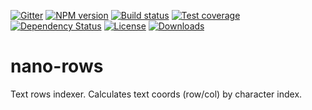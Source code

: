 [![Gitter][gitter-image]][gitter-url]
[![NPM version][npm-image]][npm-url]
[![Build status][travis-image]][travis-url]
[![Test coverage][coveralls-image]][coveralls-url]
[![Dependency Status][david-image]][david-url]
[![License][license-image]][license-url]
[![Downloads][downloads-image]][downloads-url]

# nano-rows
Text rows indexer. Calculates text coords (row/col) by character index.


[gitter-image]: https://badges.gitter.im/Holixus/nano-rows.svg
[gitter-url]: https://gitter.im/Holixus/nano-rows
[npm-image]: https://img.shields.io/npm/v/nano-rows.svg
[npm-url]: https://npmjs.org/package/nano-rows
[github-tag]: http://img.shields.io/github/tag/Holixus/nano-rows.svg
[github-url]: https://github.com/Holixus/nano-rows/tags
[travis-image]: https://travis-ci.org/Holixus/nano-rows.svg?branch=master
[travis-url]: https://travis-ci.org/Holixus/nano-rows
[coveralls-image]: https://img.shields.io/coveralls/Holixus/nano-rows.svg
[coveralls-url]: https://coveralls.io/r/Holixus/nano-rows
[david-image]: http://img.shields.io/david/Holixus/nano-rows.svg
[david-url]: https://david-dm.org/Holixus/nano-rows
[license-image]: http://img.shields.io/npm/l/nano-rows.svg
[license-url]: LICENSE
[downloads-image]: http://img.shields.io/npm/dm/nano-rows.svg
[downloads-url]: https://npmjs.org/package/nano-rows
